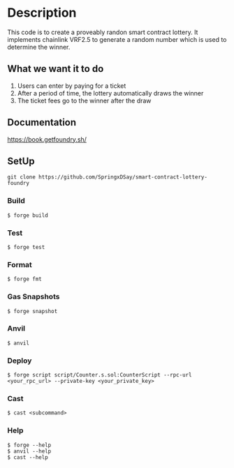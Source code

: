 # Description

This code is to create a proveably randon smart contract lottery. It implements chainlink VRF2.5 to generate a random number which is used to determine the winner.

## What we want it to do

1. Users can enter by paying for a ticket
2. After a period of time, the lottery automatically draws the winner
3. The ticket fees go to the winner after the draw

## Documentation

https://book.getfoundry.sh/

## SetUp

```
git clone https://github.com/SpringxDSay/smart-contract-lottery-foundry
```

### Build

```shell
$ forge build
```

### Test

```shell
$ forge test
```

### Format

```shell
$ forge fmt
```

### Gas Snapshots

```shell
$ forge snapshot
```

### Anvil

```shell
$ anvil
```

### Deploy

```shell
$ forge script script/Counter.s.sol:CounterScript --rpc-url <your_rpc_url> --private-key <your_private_key>
```

### Cast

```shell
$ cast <subcommand>
```

### Help

```shell
$ forge --help
$ anvil --help
$ cast --help
```
